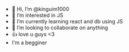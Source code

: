 - 👋 Hi, I’m @kinguim1000
- 👀 I’m interested in JS
- 🌱 I’m currently learning react and db using JS
- 💞️ I’m looking to collaborate on anything
- 👍 love u guys <3 
- I'm a begginer
